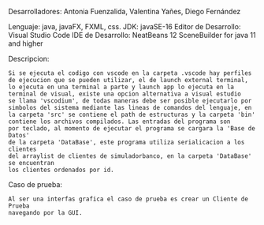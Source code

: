 Desarrolladores: Antonia Fuenzalida, Valentina Yañes, Diego Fernández

Lenguaje: java, javaFX, FXML, css.
JDK: javaSE-16
Editor de Desarrollo: Visual Studio Code
IDE de Desarrollo: NeatBeans 12
SceneBuilder for java 11 and higher

Descripcion:

    Si se ejecuta el codigo con vscode en la carpeta .vscode hay perfiles
    de ejecucion que se pueden utilizar, el de launch external terminal, 
    lo ejecuta en una terminal a parte y launch app lo ejecuta en la 
    terminal de visual, existe una opcion alternativa a visual estudio 
    se llama 'vscodium', de todas maneras debe ser posible ejecutarlo por
    simbolos del sistema mediante las lineas de comandos del lenguaje, en 
    la carpeta 'src' se contiene el path de estructuras y la carpeta 'bin' 
    contiene los archivos compilados. Las entradas del programa son
    por teclado, al momento de ejecutar el programa se cargara la 'Base de Datos'
    de la carpeta 'DataBase', este programa utiliza serialicacion a los clientes
    del arraylist de clientes de simuladorbanco, en la carpeta 'DataBase' se encuentran
    los clientes ordenados por id.


Caso de prueba:

	Al ser una interfas grafica el caso de prueba es crear un Cliente de Prueba
	navegando por la GUI.